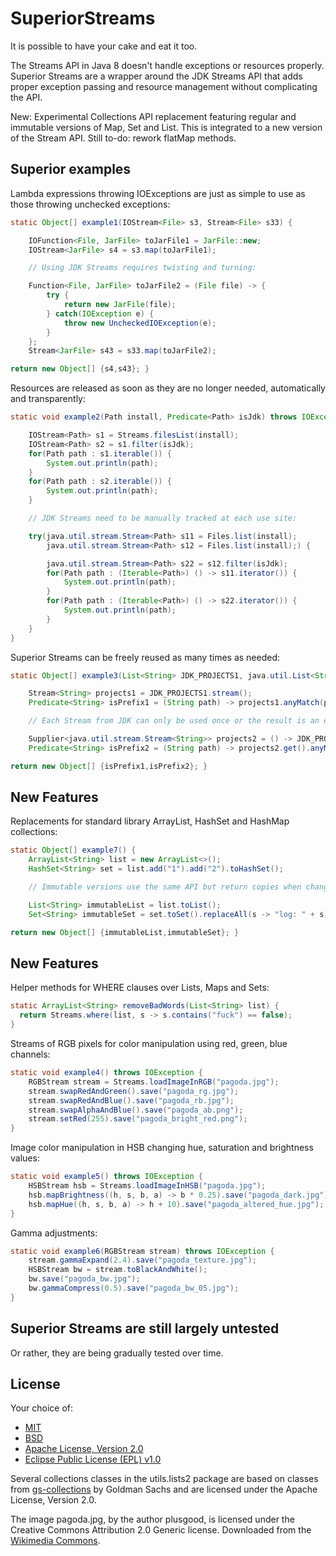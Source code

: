 SuperiorStreams
===============

It is possible to have your cake and eat it too.

The Streams API in Java 8 doesn't handle exceptions or resources properly. Superior Streams are a wrapper around the JDK Streams API that adds proper exception passing and resource management without complicating the API.

New: Experimental Collections API replacement featuring regular and immutable versions of Map, Set and List. This is integrated to a new version of the Stream API. Still to-do: rework flatMap methods.

## Superior examples

Lambda expressions throwing IOExceptions are just as simple to use as those throwing unchecked exceptions:

```java
static Object[] example1(IOStream<File> s3, Stream<File> s33) {

	IOFunction<File, JarFile> toJarFile1 = JarFile::new;
	IOStream<JarFile> s4 = s3.map(toJarFile1);

	// Using JDK Streams requires twisting and turning:

	Function<File, JarFile> toJarFile2 = (File file) -> {
		try {
			return new JarFile(file);
		} catch(IOException e) {
			throw new UncheckedIOException(e);
		}
	};
	Stream<JarFile> s43 = s33.map(toJarFile2);

return new Object[] {s4,s43}; }
```

Resources are released as soon as they are no longer needed, automatically and transparently:

```java
static void example2(Path install, Predicate<Path> isJdk) throws IOException {

	IOStream<Path> s1 = Streams.filesList(install);
	IOStream<Path> s2 = s1.filter(isJdk);
	for(Path path : s1.iterable()) {
		System.out.println(path);
	}
	for(Path path : s2.iterable()) {
		System.out.println(path);
	}

	// JDK Streams need to be manually tracked at each use site:

	try(java.util.stream.Stream<Path> s11 = Files.list(install);
		java.util.stream.Stream<Path> s12 = Files.list(install);) {

		java.util.stream.Stream<Path> s22 = s12.filter(isJdk);
		for(Path path : (Iterable<Path>) () -> s11.iterator()) {
			System.out.println(path);
		}
		for(Path path : (Iterable<Path>) () -> s22.iterator()) {
			System.out.println(path);
		}
	}
}
```

Superior Streams can be freely reused as many times as needed:

```java
static Object[] example3(List<String> JDK_PROJECTS1, java.util.List<String> JDK_PROJECTS2) {

	Stream<String> projects1 = JDK_PROJECTS1.stream();
	Predicate<String> isPrefix1 = (String path) -> projects1.anyMatch(path::startsWith);

	// Each Stream from JDK can only be used once or the result is an exception at runtime:

	Supplier<java.util.stream.Stream<String>> projects2 = () -> JDK_PROJECTS2.stream();
	Predicate<String> isPrefix2 = (String path) -> projects2.get().anyMatch(path::startsWith);

return new Object[] {isPrefix1,isPrefix2}; }
```

## New Features

Replacements for standard library ArrayList, HashSet and HashMap collections:

```java
static Object[] example7() {
	ArrayList<String> list = new ArrayList<>();
	HashSet<String> set = list.add("1").add("2").toHashSet();

	// Immutable versions use the same API but return copies when changed:

	List<String> immutableList = list.toList();
	Set<String> immutableSet = set.toSet().replaceAll(s -> "log: " + s);

return new Object[] {immutableList,immutableSet}; }
```

## New Features

Helper methods for WHERE clauses over Lists, Maps and Sets:

```java
static ArrayList<String> removeBadWords(List<String> list) {
  return Streams.where(list, s -> s.contains("fuck") == false);
}
```

Streams of RGB pixels for color manipulation using red, green, blue channels:

```java
static void example4() throws IOException {
	RGBStream stream = Streams.loadImageInRGB("pagoda.jpg");
	stream.swapRedAndGreen().save("pagoda_rg.jpg");
	stream.swapRedAndBlue().save("pagoda_rb.jpg");
	stream.swapAlphaAndBlue().save("pagoda_ab.png");
	stream.setRed(255).save("pagoda_bright_red.png");
}
```

Image color manipulation in HSB changing hue, saturation and brightness values:

```java
static void example5() throws IOException {
	HSBStream hsb = Streams.loadImageInHSB("pagoda.jpg");
	hsb.mapBrightness((h, s, b, a) -> b * 0.25).save("pagoda_dark.jpg");
	hsb.mapHue((h, s, b, a) -> h + 10).save("pagoda_altered_hue.jpg");
}
```

Gamma adjustments:

```java
static void example6(RGBStream stream) throws IOException {
	stream.gammaExpand(2.4).save("pagoda_texture.jpg");
	HSBStream bw = stream.toBlackAndWhite();
	bw.save("pagoda_bw.jpg");
	bw.gammaCompress(0.5).save("pagoda_bw_05.jpg");
}
```

## Superior Streams are still largely untested

Or rather, they are being gradually tested over time.

## License

Your choice of:
- [MIT](http://opensource.org/licenses/MIT)
- [BSD](http://opensource.org/licenses/bsd-license.php)
- [Apache License, Version 2.0](http://www.apache.org/licenses/LICENSE-2.0)
- [Eclipse Public License (EPL) v1.0](http://wiki.eclipse.org/EPL)

Several collections classes in the utils.lists2 package are based on classes from [gs-collections](https://github.com/goldmansachs/gs-collections) by Goldman Sachs and are licensed under the Apache License, Version 2.0.

The image pagoda.jpg, by the author plusgood, is licensed under the Creative Commons Attribution 2.0 Generic license. Downloaded from the [Wikimedia Commons](http://en.wikipedia.org/wiki/File:Silverpagoda.jpg).
